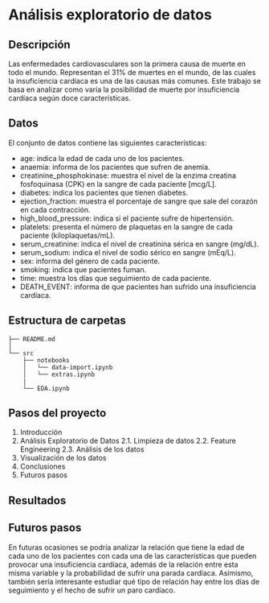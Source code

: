 # Análisis exploratorio de datos
## Descripción
Las enfermedades cardiovasculares son la primera causa de muerte en todo el mundo. Representan el 31% de muertes en el mundo, de las cuales la insuficiencia cardíaca es una de las causas más comunes. Este trabajo se basa en analizar como varía la posibilidad de muerte por insuficiencia cardíaca según doce características.
## Datos
El conjunto de datos contiene las siguientes características:
-	age: indica la edad de cada uno de los pacientes. 
-	anaemia: informa de los pacientes que sufren de anemia.
-	creatinine_phosphokinase: muestra el nivel de la enzima creatina fosfoquinasa (CPK) en la sangre de cada paciente [mcg/L].
-	diabetes: indica los pacientes que tienen diabetes. 
-	ejection_fraction: muestra el porcentaje de sangre que sale del corazón en cada contracción. 
-	high_blood_pressure: indica si el paciente sufre de hipertensión. 
-	platelets: presenta el número de plaquetas en la sangre de cada paciente (kiloplaquetas/mL).
-	serum_creatinine: indica el nivel de creatinina sérica en sangre (mg/dL).
-	serum_sodium: indica el nivel de sodio sérico en sangre (mEq/L).
-	sex: informa del género de cada paciente. 
-	smoking: indica que pacientes fuman. 
-	time: muestra los días que seguimiento de cada paciente. 
-	DEATH_EVENT: informa de que pacientes han sufrido una insuficiencia cardíaca. 
## Estructura de carpetas
    ├── README.md         
    │                      
    └── src                
        ├── notebooks
        │   └── data-import.ipynb
        │   └── extras.ipynb
        |
        └── EDA.ipynb
## Pasos del proyecto
1. Introducción
2. Análisis Exploratorio de Datos
   2.1. Limpieza de datos
   2.2. Feature Engineering
   2.3. Análisis de los datos
3. Visualización de los datos
4. Conclusiones
5. Futuros pasos
## Resultados

## Futuros pasos
En futuras ocasiones se podría analizar la relación que tiene la edad de cada uno de los pacientes con cada una de las características que pueden provocar una insuficiencia cardíaca, además de la relación entre esta misma variable y la probabilidad de sufrir una parada cardíaca. Asimismo, también sería interesante estudiar qué tipo de relación hay entre los días de seguimiento y el hecho de sufrir un paro cardíaco. 